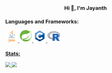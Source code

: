 <h3 align="center">Hi 👋, I'm Jayanth</h3>

<h3 align="left">Languages and Frameworks:</h3>
<p align="left"> 
  <a href="https://www.java.com" target="_blank"> <img src="https://github.com/github/explore/blob/main/topics/java/java.png" width="40" height="40"> </a> 
  <a href="https://spring.io/" target="_blank"> <img src="https://github.com/github/explore/blob/main/topics/spring-boot/spring-boot.png" width="40 height="40"> </a>
  <a href="https://www.cprogramming.com/" target="_blank"> <img src="https://github.com/github/explore/blob/main/topics/c/c.png" width="40" height="40">
  <a href="https://www.r-project.org/" target="_blank"><img src="https://github.com/github/explore/blob/main/topics/r/r.png" width="40" height="40">
</p>

<h3 align="left">Stats:</h3>
<div>
  <a href="https://github.com/mmarcosab">
  <img height="180em" src="https://github-readme-stats.vercel.app/api?username=jayanth336&show_icons=true&theme=dark&include_all_commits=true&count_private=true"/>
  <img height="130em" src="https://github-readme-stats.vercel.app/api/top-langs/?username=jayanth336&layout=compact&langs_count=7&theme=dark"/>
 </div>
  
<!--
**jayanth336/jayanth336** is a ✨ _special_ ✨ repository because its `README.md` (this file) appears on your GitHub profile.

Here are some ideas to get you started:

- 🔭 I’m currently working on ...
- 🌱 I’m currently learning ...
- 👯 I’m looking to collaborate on ...
- 🤔 I’m looking for help with ...
- 💬 Ask me about ...
- 📫 How to reach me: ...
- 😄 Pronouns: ...
- ⚡ Fun fact: ...
-->
